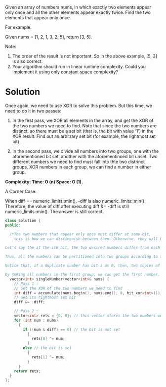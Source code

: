 Given an array of numbers nums, in which exactly two elements appear only once and all the other elements appear exactly twice. Find the two elements that appear only once.

For example:

Given nums = [1, 2, 1, 3, 2, 5], return [3, 5].

Note:

1. The order of the result is not important. So in the above example, [5, 3] is also correct.  
2. Your algorithm should run in linear runtime complexity. Could you implement it using only constant space complexity?  
  
# Solution
  
Once again, we need to use XOR to solve this problem. But this time, we need to do it in two passes:

1. In the first pass, we XOR all elements in the array, and get the XOR of the two numbers we need to find. Note that since the two numbers are distinct, so there must be a set bit (that is, the bit with value ‘1’) in the XOR result. Find
out an arbitrary set bit (for example, the rightmost set bit).

2. In the second pass, we divide all numbers into two groups, one with the aforementioned bit set, another with the aforementinoed bit unset. Two different numbers we need to find must fall into thte two distrinct groups. XOR numbers in each group, we can find a number in either group.

__Complexity: Time: O (n)   Space: O (1).__

A Corner Case:

When diff == numeric_limits<int>::min(), -diff is also numeric_limits<int>::min(). Therefore, the value of diff after executing diff &= -diff is still numeric_limits<int>::min(). The answer is still correct.  

```cpp
class Solution {
public:

  /*The two numbers that appear only once must differ at some bit, 
    this is how we can distinguish between them. Otherwise, they will be one of the duplicate numbers.

Let’s say the at the ith bit, the two desired numbers differ from each other. which means one number has bit i equaling: 0, the other number has bit i equaling 1.

Thus, all the numbers can be partitioned into two groups according to their bits at location i. the first group consists of all numbers whose bits at i is 0. the second group consists of all numbers whose bits at i is 1.

Notice that, if a duplicate number has bit i as 0, then, two copies of it will belong to the first group. Similarly, if a duplicate number has bit i as 1, then, two copies of it will belong to the second group.

by XoRing all numbers in the first group, we can get the first number. by XoRing all numbers in the second group, we can get the second number.*/
  vector<int> singleNumber(vector<int>& nums) {
    // Pass 1 :
    // Get the XOR of the two numbers we need to find
    int diff = accumulate(nums.begin(), nums.end(), 0, bit_xor<int>());
    // Get its rightmost set bit
    diff &= -diff;

    // Pass 2 :
    vector<int> rets = {0, 0}; // this vector stores the two numbers we will return
    for (int num : nums)
      {
        if ((num & diff) == 0) // the bit is not set
          {
            rets[0] ^= num;
          }
        else // the bit is set
          {
            rets[1] ^= num;
          }
      }
    return rets;
  }
};
```
